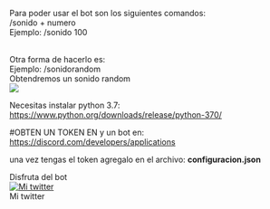 Para poder usar el bot son los siguientes comandos:
<br>
/sonido + numero
<br>
Ejemplo: /sonido 100
<br>

<br>
Otra forma de hacerlo es:
<br>
Ejemplo: /sonidorandom
<br>
Obtendremos un sonido random


<br>
<img src="https://i.imgur.com/hQwEFwn.png">
<br>


Necesitas instalar python 3.7: https://www.python.org/downloads/release/python-370/

#OBTEN UN TOKEN EN y un bot en: https://discord.com/developers/applications

una vez tengas el token agregalo en el archivo: <b>configuracion.json</b>

Disfruta del bot
<br>
<a title="Mi twitter" href="https://twitter.com/jose89fcb"><img src="https://i.imgur.com/QCHCEon.png" alt="Mi twitter" /></a>
<br>
Mi twitter
